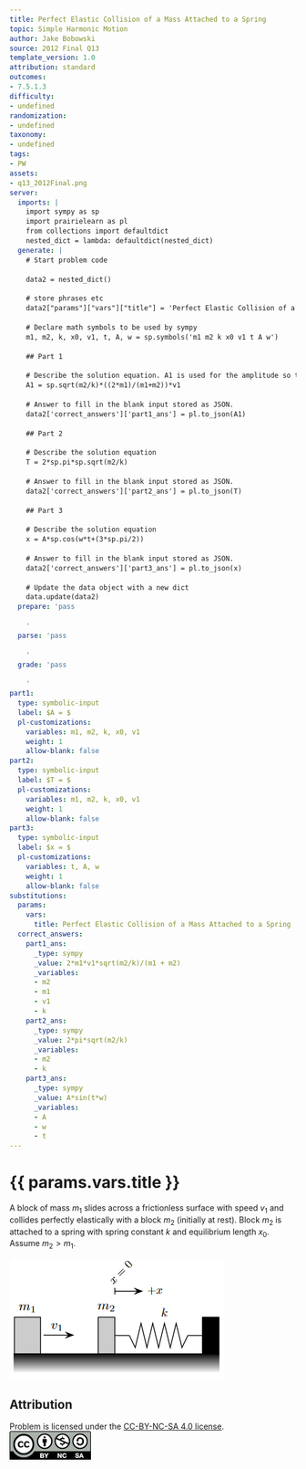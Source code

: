 ```yaml
---
title: Perfect Elastic Collision of a Mass Attached to a Spring
topic: Simple Harmonic Motion
author: Jake Bobowski
source: 2012 Final Q13
template_version: 1.0
attribution: standard
outcomes:
- 7.5.1.3
difficulty:
- undefined
randomization:
- undefined
taxonomy:
- undefined
tags:
- PW
assets:
- q13_2012Final.png
server:
  imports: |
    import sympy as sp
    import prairielearn as pl
    from collections import defaultdict
    nested_dict = lambda: defaultdict(nested_dict)
  generate: |
    # Start problem code

    data2 = nested_dict()

    # store phrases etc
    data2["params"]["vars"]["title"] = 'Perfect Elastic Collision of a Mass Attached to a Spring'

    # Declare math symbols to be used by sympy
    m1, m2, k, x0, v1, t, A, w = sp.symbols('m1 m2 k x0 v1 t A w')

    ## Part 1

    # Describe the solution equation. A1 is used for the amplitude so that A can be used in Part 3.
    A1 = sp.sqrt(m2/k)*((2*m1)/(m1+m2))*v1

    # Answer to fill in the blank input stored as JSON.
    data2['correct_answers']['part1_ans'] = pl.to_json(A1)

    ## Part 2

    # Describe the solution equation
    T = 2*sp.pi*sp.sqrt(m2/k)

    # Answer to fill in the blank input stored as JSON.
    data2['correct_answers']['part2_ans'] = pl.to_json(T)

    ## Part 3

    # Describe the solution equation
    x = A*sp.cos(w*t+(3*sp.pi/2))

    # Answer to fill in the blank input stored as JSON.
    data2['correct_answers']['part3_ans'] = pl.to_json(x)

    # Update the data object with a new dict
    data.update(data2)
  prepare: 'pass

    '
  parse: 'pass

    '
  grade: 'pass

    '
part1:
  type: symbolic-input
  label: $A = $
  pl-customizations:
    variables: m1, m2, k, x0, v1
    weight: 1
    allow-blank: false
part2:
  type: symbolic-input
  label: $T = $
  pl-customizations:
    variables: m1, m2, k, x0, v1
    weight: 1
    allow-blank: false
part3:
  type: symbolic-input
  label: $x = $
  pl-customizations:
    variables: t, A, w
    weight: 1
    allow-blank: false
substitutions:
  params:
    vars:
      title: Perfect Elastic Collision of a Mass Attached to a Spring
  correct_answers:
    part1_ans:
      _type: sympy
      _value: 2*m1*v1*sqrt(m2/k)/(m1 + m2)
      _variables:
      - m2
      - m1
      - v1
      - k
    part2_ans:
      _type: sympy
      _value: 2*pi*sqrt(m2/k)
      _variables:
      - m2
      - k
    part3_ans:
      _type: sympy
      _value: A*sin(t*w)
      _variables:
      - A
      - w
      - t
---
```

# {{ params.vars.title }}
A block of mass $m_1$ slides across a frictionless surface with speed $v_1$ and collides perfectly elastically with a block $m_2$ (initially at rest).
Block $m_2$ is attached to a spring with spring constant $k$ and equilibrium length $x_0$.
Assume $m_2 > m_1$.

![A block of mass m one slides across a frictionless surface with speed v one and collides perfectly elastically with a block m two attached to a spring with spring constant k and equilibrium length x naught.](q13_2012Final.png)

## Attribution

Problem is licensed under the [CC-BY-NC-SA 4.0 license](https://creativecommons.org/licenses/by-nc-sa/4.0/).
![The Creative Commons 4.0 license requiring attribution-BY, non-commercial-NC, and share-alike-SA license.](https://raw.githubusercontent.com/firasm/bits/master/by-nc-sa.png)